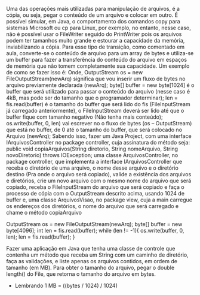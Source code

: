 
Uma das operações mais utilizadas para manipulação de arquivos, é a cópia, ou seja, pegar o
conteúdo de um arquivo e colocar em outro.
É possível simular, em Java, o comportamento dos comandos copy para sistemas Microsoft ou
cp para Linux, por exemplo, no entanto, nesse caso, não é possível usar o FileWriter seguido do
PrintWriter pois os arquivos podem ter tamanhos muito grande e estourar a capacidade da
memória, inviabilizando a cópia. Para esse tipo de transição, como comentado em aula,
converte-se o conteúdo de arquivo para um array de bytes e utiliza-se um buffer para fazer a
transferência do conteúdo do arquivo em espaços de memória que não tomem completamente
sua capacidade. Um exemplo de como se fazer isso é:
Onde,
OutputStream os = new FileOutputStream(newArq) significa que vou inserir um fluxo
de bytes no arquivo previamente declarada (newArq);
byte[] buffer = new byte[1024] é o buffer que será utilizado para passar o conteúdo
do arquivo (nesse caso é 4kB, mas pode ser do tamanho que o programador determinar);
len = fis.read(buffer) é o tamanho do buffer que será lido do fis (FileInputStream já
carregado anteriormente), o FileInputStream deverá ser lido até que o buffer fique com
tamanho negativo (Não tenha mais conteúdo);
os.write(buffer, 0, len) vai escrever no o fluxo de bytes (os – OutputStream) que está
no buffer, de 0 até o tamanho do buffer, que será colocado no Arquivo (newArq);
Sabendo isso, fazer um Java Project, com uma interface IArquivosController no package
controller, cuja assinatura do método seja:
public void copiaArquivos(String diretorio, String nomeArquivo, String
novoDiretorio) throws IOException;
uma classe ArquivosController, no package controller, que implementa a interface
IArquivosController que receba o diretório de uma arquivo, o nome desse arquivo e o diretório
destino (Pra onde o arquivo será copiado), valide a existência dos arquivos e diretórios, crie um
novo arquivo com o mesmo nome do arquivo que será copiado, receba o FileInputStream do
arquivo que será copiado e faça o processo de cópia com o OutputStream descrito acima,
usando 1024 de buffer e,
uma classe ArquivosVisao, no package view, cuja a main carregue os endereços dos diretórios,
o nome do arquivo que será carregado e chame o método copiaArquivo


OutputStream os = new FileOutputStream(newArq);
byte[] buffer = new byte[4096];
int len = fis.read(buffer);
while (len != -1){
os.write(buffer, 0, len);
len = fis.read(buffer);
}


Fazer uma aplicação em Java que tenha uma classe de controle que contenha um método que
receba um String com um caminho de diretório, faça as validações, e liste apenas os arquivos
contidos, em ordem de tamanho (em MB). Para obter o tamanho do arquivo, pegar o double
length() do File, que retorna o tamanho do arquivo em bytes.
* Lembrando 1 MB = ((bytes / 1024) / 1024)